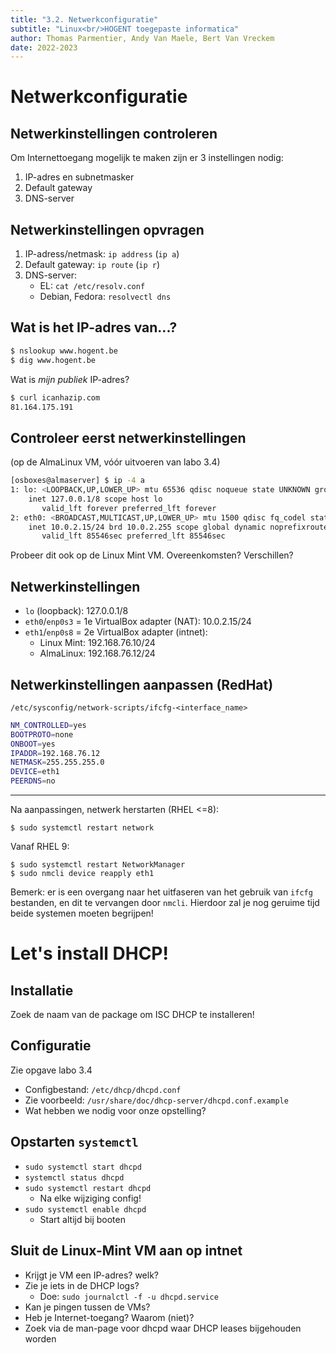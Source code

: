 ```yaml
---
title: "3.2. Netwerkconfiguratie"
subtitle: "Linux<br/>HOGENT toegepaste informatica"
author: Thomas Parmentier, Andy Van Maele, Bert Van Vreckem
date: 2022-2023
---
```


# Netwerkconfiguratie

## Netwerkinstellingen controleren

Om Internettoegang mogelijk te maken zijn er 3 instellingen nodig:

1. IP-adres en subnetmasker
2. Default gateway
3. DNS-server

## Netwerkinstellingen opvragen

1. IP-adress/netmask: `ip address` (`ip a`)
2. Default gateway: `ip route` (`ip r`)
3. DNS-server:
    - EL: `cat /etc/resolv.conf`
    - Debian, Fedora: `resolvectl dns`

## Wat is het IP-adres van...?

```bash
$ nslookup www.hogent.be
$ dig www.hogent.be
```

Wat is *mijn publiek* IP-adres?

```bash
$ curl icanhazip.com
81.164.175.191
```

## Controleer eerst netwerkinstellingen

(op de AlmaLinux VM, vóór uitvoeren van labo 3.4)

```bash
[osboxes@almaserver] $ ip -4 a
1: lo: <LOOPBACK,UP,LOWER_UP> mtu 65536 qdisc noqueue state UNKNOWN group default qlen 1000
    inet 127.0.0.1/8 scope host lo
       valid_lft forever preferred_lft forever
2: eth0: <BROADCAST,MULTICAST,UP,LOWER_UP> mtu 1500 qdisc fq_codel state UP group default qlen 1000
    inet 10.0.2.15/24 brd 10.0.2.255 scope global dynamic noprefixroute eth0
       valid_lft 85546sec preferred_lft 85546sec
```

Probeer dit ook op de Linux Mint VM. Overeenkomsten? Verschillen?

## Netwerkinstellingen

- `lo` (loopback): 127.0.0.1/8
- `eth0`/`enp0s3` = 1e VirtualBox adapter (NAT): 10.0.2.15/24
- `eth1`/`enp0s8` = 2e VirtualBox adapter (intnet):
    - Linux Mint: 192.168.76.10/24
    - AlmaLinux: 192.168.76.12/24

## Netwerkinstellingen aanpassen (RedHat)

`/etc/sysconfig/network-scripts/ifcfg-<interface_name>`

```bash
NM_CONTROLLED=yes
BOOTPROTO=none
ONBOOT=yes
IPADDR=192.168.76.12
NETMASK=255.255.255.0
DEVICE=eth1
PEERDNS=no
```

---

Na aanpassingen, netwerk herstarten (RHEL <=8):

```console
$ sudo systemctl restart network
```

Vanaf RHEL 9:

```console
$ sudo systemctl restart NetworkManager
$ sudo nmcli device reapply eth1
```

Bemerk: er is een overgang naar het uitfaseren van het gebruik van `ifcfg` bestanden, en dit te vervangen door `nmcli`. Hierdoor zal je nog geruime tijd beide systemen moeten begrijpen!

# Let's install DHCP!

## Installatie

Zoek de naam van de package om ISC DHCP te installeren!

## Configuratie

Zie opgave labo 3.4

- Configbestand: `/etc/dhcp/dhcpd.conf`
- Zie voorbeeld: `/usr/share/doc/dhcp-server/dhcpd.conf.example`
- Wat hebben we nodig voor onze opstelling?

## Opstarten `systemctl`

- `sudo systemctl start dhcpd`
- `systemctl status dhcpd`
- `sudo systemctl restart dhcpd`
    - Na elke wijziging config!
- `sudo systemctl enable dhcpd`
    - Start altijd bij booten

## Sluit de Linux-Mint VM aan op intnet

- Krijgt je VM een IP-adres? welk?
- Zie je iets in de DHCP logs?
    - Doe: `sudo journalctl -f -u dhcpd.service`
- Kan je pingen tussen de VMs?
- Heb je Internet-toegang? Waarom (niet)?
- Zoek via de man-page voor dhcpd waar DHCP leases bijgehouden worden
